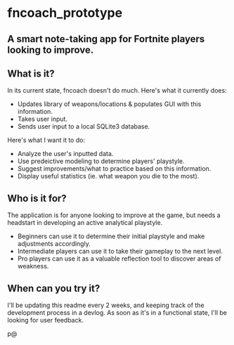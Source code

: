 # fncoach_prototype
## A smart note-taking app for Fortnite players looking to improve.

## What is it?
In its current state, fncoach doesn't do much. Here's what it currently does:
* Updates library of weapons/locations & populates GUI with this information.
* Takes user input.
* Sends user input to a local SQLite3 database.

Here's what I want it to do:
* Analyze the user's inputted data.
* Use predeictive modeling to determine players' playstyle.
* Suggest improvements/what to practice based on this information.
* Display useful statistics (ie. what weapon you die to the most).

## Who is it for?
The application is for anyone looking to improve at the game, but needs a headstart in developing an active analytical playstyle. 
* Beginners can use it to determine their initial playstyle and make adjustments accordingly.
* Intermediate players can use it to take their gameplay to the next level.
* Pro players can use it as a valuable reflection tool to discover areas of weakness.

## When can you try it?
I'll be updating this readme every 2 weeks, and keeping track of the development process in a devlog. As soon as it's in a functional state, I'll be looking for user feedback.

p@


